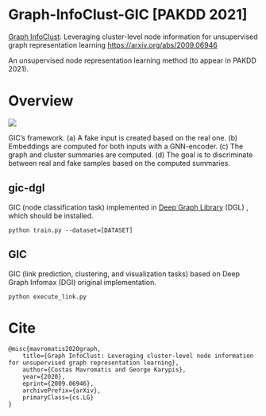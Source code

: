 # Graph-InfoClust-GIC [PAKDD 2021]
[Graph InfoClust](https://arxiv.org/abs/2009.06946): Leveraging cluster-level node information for unsupervised graph representation learning
https://arxiv.org/abs/2009.06946

An unsupervised node representation learning method (to appear in PAKDD 2021).

# Overview
![](/images/GIC_overview.png?raw=true "")

GIC’s framework. (a) A fake input is created based on the real one. (b) Embeddings are computed for both inputs with a GNN-encoder. (c) The graph and cluster summaries are computed. (d) The goal is to discriminate between real and fake samples based on the computed summaries.

## gic-dgl
GIC (node classification task) implemented in [Deep Graph Library](https://github.com/dmlc/dgl) (DGL) , which should be installed.
```
python train.py --dataset=[DATASET]
```

## GIC
GIC (link prediction, clustering, and visualization tasks) based on Deep Graph Infomax (DGI) original implementation.
```
python execute_link.py
```

# Cite
```
@misc{mavromatis2020graph,
    title={Graph InfoClust: Leveraging cluster-level node information for unsupervised graph representation learning},
    author={Costas Mavromatis and George Karypis},
    year={2020},
    eprint={2009.06946},
    archivePrefix={arXiv},
    primaryClass={cs.LG}
}
```
